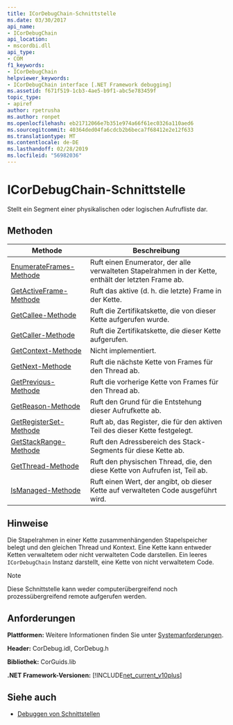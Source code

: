 ```yaml
---
title: ICorDebugChain-Schnittstelle
ms.date: 03/30/2017
api_name:
- ICorDebugChain
api_location:
- mscordbi.dll
api_type:
- COM
f1_keywords:
- ICorDebugChain
helpviewer_keywords:
- ICorDebugChain interface [.NET Framework debugging]
ms.assetid: f671f519-1cb3-4ae5-b9f1-abc5e783459f
topic_type:
- apiref
author: rpetrusha
ms.author: ronpet
ms.openlocfilehash: eb21712066e7b351e974a66f61ec0326a110aed6
ms.sourcegitcommit: 40364ded04fa6cdcb2b6beca7f68412e2e12f633
ms.translationtype: MT
ms.contentlocale: de-DE
ms.lasthandoff: 02/28/2019
ms.locfileid: "56982036"
---
```

# <a name="icordebugchain-interface"></a>ICorDebugChain-Schnittstelle

Stellt ein Segment einer physikalischen oder logischen Aufrufliste dar.  
  
## <a name="methods"></a>Methoden  
  
|Methode|Beschreibung|  
|------------|-----------------|  
|[EnumerateFrames-Methode](../../../../docs/framework/unmanaged-api/debugging/icordebugchain-enumerateframes-method.md)|Ruft einen Enumerator, der alle verwalteten Stapelrahmen in der Kette, enthält der letzten Frame ab.|  
|[GetActiveFrame-Methode](../../../../docs/framework/unmanaged-api/debugging/icordebugchain-getactiveframe-method.md)|Ruft das aktive (d. h. die letzte) Frame in der Kette.|  
|[GetCallee-Methode](../../../../docs/framework/unmanaged-api/debugging/icordebugchain-getcallee-method.md)|Ruft die Zertifikatskette, die von dieser Kette aufgerufen wurde.|  
|[GetCaller-Methode](../../../../docs/framework/unmanaged-api/debugging/icordebugchain-getcaller-method.md)|Ruft die Zertifikatskette, die dieser Kette aufgerufen.|  
|[GetContext-Methode](../../../../docs/framework/unmanaged-api/debugging/icordebugchain-getcontext-method.md)|Nicht implementiert.|  
|[GetNext-Methode](../../../../docs/framework/unmanaged-api/debugging/icordebugchain-getnext-method.md)|Ruft die nächste Kette von Frames für den Thread ab.|  
|[GetPrevious-Methode](../../../../docs/framework/unmanaged-api/debugging/icordebugchain-getprevious-method.md)|Ruft die vorherige Kette von Frames für den Thread ab.|  
|[GetReason-Methode](../../../../docs/framework/unmanaged-api/debugging/icordebugchain-getreason-method.md)|Ruft den Grund für die Entstehung dieser Aufrufkette ab.|  
|[GetRegisterSet-Methode](../../../../docs/framework/unmanaged-api/debugging/icordebugchain-getregisterset-method.md)|Ruft ab, das Register, die für den aktiven Teil des dieser Kette festgelegt.|  
|[GetStackRange-Methode](../../../../docs/framework/unmanaged-api/debugging/icordebugchain-getstackrange-method.md)|Ruft den Adressbereich des Stack-Segments für diese Kette ab.|  
|[GetThread-Methode](../../../../docs/framework/unmanaged-api/debugging/icordebugchain-getthread-method.md)|Ruft den physischen Thread, die, den diese Kette von Aufrufen ist, Teil ab.|  
|[IsManaged-Methode](../../../../docs/framework/unmanaged-api/debugging/icordebugchain-ismanaged-method.md)|Ruft einen Wert, der angibt, ob dieser Kette auf verwalteten Code ausgeführt wird.|  
  
## <a name="remarks"></a>Hinweise  
 Die Stapelrahmen in einer Kette zusammenhängenden Stapelspeicher belegt und den gleichen Thread und Kontext. Eine Kette kann entweder Ketten verwaltetem oder nicht verwalteten Code darstellen. Ein leeres `ICorDebugChain` Instanz darstellt, eine Kette von nicht verwaltetem Code.  
  
> [!NOTE]
>  Diese Schnittstelle kann weder computerübergreifend noch prozessübergreifend remote aufgerufen werden.  
  
## <a name="requirements"></a>Anforderungen  
 **Plattformen:** Weitere Informationen finden Sie unter [Systemanforderungen](../../../../docs/framework/get-started/system-requirements.md).  
  
 **Header:** CorDebug.idl, CorDebug.h  
  
 **Bibliothek:** CorGuids.lib  
  
 **.NET Framework-Versionen:** [!INCLUDE[net_current_v10plus](../../../../includes/net-current-v10plus-md.md)]  
  
## <a name="see-also"></a>Siehe auch
- [Debuggen von Schnittstellen](../../../../docs/framework/unmanaged-api/debugging/debugging-interfaces.md)
